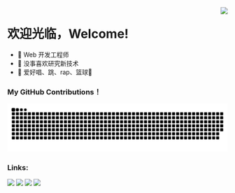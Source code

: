 <img align="right" src="https://github-readme-stats.vercel.app/api/top-langs/?username=husanr&layout=compact" />

# 欢迎光临，Welcome!

- :orange_book: Web 开发工程师
- :hammer: 没事喜欢研究新技术
- :ram: 爱好唱、跳、rap、篮球👀

### My GitHub Contributions！
[](https://raw.githubusercontent.com/husanr/husanr/main/assets/github-contribution-grid-snake.svg)
![snake](https://raw.githubusercontent.com/husanr/husanr/output/github-contribution-grid-snake.svg)

### Links:

<a href="https://blog.csdn.net/weixin_42560424?type=blog"><img src="https://img.shields.io/static/v1?label=Blog&message=CSDN&color=orange"/></a>
<a href="https://juejin.cn/user/1169536102434904"><img src="https://img.shields.io/static/v1?label=Blog&message=Juejin&color=blue"/></a>
<a href="https://husanr.github.io/"><img src="https://img.shields.io/static/v1?label=Blog&message=Myblog&color=tomato"/></a>
<a href="https://mp.weixin.qq.com/s?__biz=Mzg5NTczMjAxMg==&mid=2247484268&idx=1&sn=48204cfe8312f6ccb6aeb81f7417b5b1&chksm=c00a932ff77d1a395007b4d067c37f2052aa68e95e521366213f2cd83e282c452822f7209586#rd"><img src="https://img.shields.io/static/v1?label=WeChat&message=Weixin&color=green"/></a>
